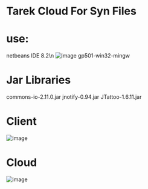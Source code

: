 #  Tarek Cloud For Syn Files
# use:
netbeans IDE 8.2\n
![image](https://user-images.githubusercontent.com/119899435/205774765-260d36bd-7180-4bae-9a8a-8e1f12eb0ea7.png)
gp501-win32-mingw

# Jar Libraries
commons-io-2.11.0.jar
jnotify-0.94.jar
JTattoo-1.6.11.jar
# Client
![image](https://user-images.githubusercontent.com/119899435/205775254-60befac2-dc5b-41af-8248-f9b0a1a7f1b3.png)
# Cloud
![image](https://user-images.githubusercontent.com/119899435/205775325-73eeed84-82ef-4f78-9f92-6330a4a13edb.png)
